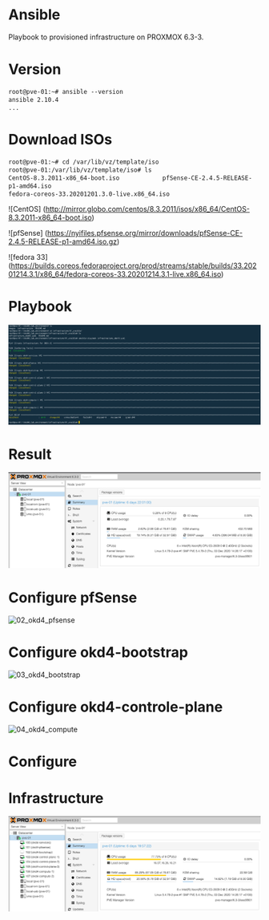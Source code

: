 # Ansible
Playbook to provisioned infrastructure on PROXMOX 6.3-3.

# Version
	root@pve-01:~# ansible --version
	ansible 2.10.4
	...

# Download ISOs
	root@pve-01:~# cd /var/lib/vz/template/iso
	root@pve-01:/var/lib/vz/template/iso# ls
	CentOS-8.3.2011-x86_64-boot.iso		       pfSense-CE-2.4.5-RELEASE-p1-amd64.iso
	fedora-coreos-33.20201201.3.0-live.x86_64.iso

![CentOS] (http://mirror.globo.com/centos/8.3.2011/isos/x86_64/CentOS-8.3.2011-x86_64-boot.iso)

![pfSense] (https://nyifiles.pfsense.org/mirror/downloads/pfSense-CE-2.4.5-RELEASE-p1-amd64.iso.gz)

![fedora 33] (https://builds.coreos.fedoraproject.org/prod/streams/stable/builds/33.20201214.3.1/x86_64/fedora-coreos-33.20201214.3.1-live.x86_64.iso)

# Playbook

![](../../images/playbook.png?raw=true)

# Result

![](../../images/proxmox_clean.png?raw=true)

# Configure pfSense

![02_okd4_pfsense](../02_okd4-pfsense/)

# Configure okd4-bootstrap

![03_okd4_bootstrap](../02_okd4-bootstrape/)

# Configure okd4-controle-plane

![04_okd4_compute](../04_okd4-control-plane/)

# Configure

# Infrastructure

![](../../images/proxmox.png?raw=true)
